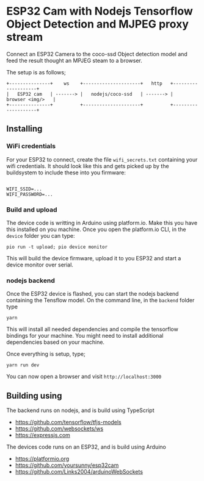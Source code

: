 # ESP32 Cam with Nodejs Tensorflow Object Detection and MJPEG proxy stream

Connect an ESP32 Camera to the coco-ssd Object detection model and feed the result thought an MPJEG steam to a browser.

The setup is as follows;

```
+---------------+    ws    +---------------------+   http   +--------------------+ 
|   ESP32 cam   | -------> |   nodejs/coco-ssd   | -------> |   browser <img/>   | 
+---------------+          +---------------------+          +--------------------+ 
```

## Installing

### WiFi credentials

For your ESP32 to connect, create the file `wifi_secrets.txt` containing your wifi credentials. It should look like this and gets picked up by the buildsystem to include these into you firmware:

```# use this file to define your Wifi secrets

WIFI_SSID=...
WIFI_PASSWORD=...
```

### Build and upload

The device code is writting in Arduino using platform.io. Make this you have this installed on you machine. 
Once you open the platform.io CLI, in the `device` folder you can type:

`pio run -t upload; pio device monitor` 

This will build the device firmware, upload it to you ESP32 and start a device monitor over serial.

### nodejs backend

Once the ESP32 device is flashed, you can start the nodejs backend containing the Tensflow model. On the command line, in the `backend` folder type

`yarn`

This will install all needed dependencies and compile the tensorflow bindings for your machine. You might need to install additional dependencies based on your machine. 

Once everything is setup, type;

`yarn run dev`

You can now open a browser and visit `http://localhost:3000`


## Building using 

The backend runs on nodejs, and is build using TypeScript

- https://github.com/tensorflow/tfjs-models
- https://github.com/websockets/ws
- https://expressjs.com

The devices code runs on an ESP32, and is build using Arduino

- https://platformio.org
- https://github.com/yoursunny/esp32cam
- https://github.com/Links2004/arduinoWebSockets 
